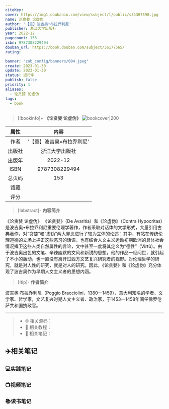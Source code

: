```yaml
---
citeKey: 
cover: https://img1.doubanio.com/view/subject/l/public/s34367598.jpg
name: 论贪婪 论虚伪
author: '【意】波吉奥•布拉乔利尼'
publisher: 浙江大学出版社
year: 2022-12
pagecount: 153
isbn: 9787308229494
douban_url: https://book.douban.com/subject/36177565/
rating:   

banner: "zob_config/banners/004.jpeg"
create: 2023-01-30
update: 2023-01-30
status: 进行中
publish: false
priority: 1
aliases: 
  - 论贪婪 论虚伪
tags: 
  - book
---
```


> [!bookinfo]+ **《论贪婪 论虚伪》**
> ![bookcover|200](https://img1.doubanio.com/view/subject/l/public/s34367598.jpg)
>
|  属性  |         内容          |
|:------:|:---------------------:|
|  作者  |   '【意】波吉奥•布拉乔利尼'    |
| 出版社 |   浙江大学出版社   |
| 出版年 | 2022-12 |
|  ISBN  |    9787308229494     |
| 总页码 |  153  |
|馆藏|                       |
|  评分  |         |

> [!abstract]- **内容简介**
> 
《论贪婪 论虚伪》
《论贪婪》（De Avaritia）和《论虚伪》（Contra Hypocritas）是波吉奥•布拉乔利尼重要伦理学著作，作者采取对话体的文学形式，大量引用古典著作，对“贪婪”和“虚伪”两大罪恶进行了较为立体的论述：其中，有站在传统伦理道德的立场上抨击这些恶习的话语，也有结合人文主义运动初期欧洲的具体社会情况捍卫这些人类自然属性的言论，文中甚至一度将其定义为“德性”（Virtù）。由于波吉奥出色的文笔、辛辣幽默的文风和新锐的思想，他的作品一经问世，就引起了不小的轰动，也一直没有离开过西方文艺复兴研究者的视野。对伦理哲学的研究，就是对人性的研究，就是对人的研究。因此，《论贪婪》和《论虚伪》充分体现了波吉奥作为早期人文主义者的思想内涵。

> [!tip]- **作者简介**
>
 波吉奥‧布拉乔利尼（Poggio Bracciolini，1380—1459），意大利知名的学者、文学家、哲学家，文艺复兴时期人文主义者、政治家，于1453—1458年间任佛罗伦萨共和国执政官。

 
 

***


>- 🌐 相关源码：
>- 🚀 相关教程：
>- 📑 相关笔记：

## ✈️相关笔记

### 💻实践笔记

### 📺视频笔记

### 📚读书笔记


